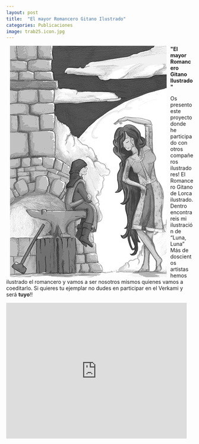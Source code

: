 ```yaml
---
layout: post
title:  "El mayor Romancero Gitano Ilustrado"
categories: Publicaciones
image: trab25.icon.jpg
---
```


<div style="float:left;margin: 0 10px;">
 <img src="/img/trab25.jpg" style="display:block;"/>
</div>

**"El mayor Romancero Gitano Ilustrado"**

Os presento este proyecto donde he participado con otros compañeros ilustradores! El Romancero Gitano de Lorca ilustrado. Dentro encontrareis mi ilustración de “Luna, Luna”
Más de doscientos artistas hemos ilustrado el romancero y vamos a ser nosotros mismos quienes vamos a coeditarlo.
Si quieres tu ejemplar no dudes en participar en el Verkami y será **tuyo**!!

<iframe allowtransparency="true" frameborder="0" height="365" scrolling="no" src="https://www.verkami.com/projects/16435-el-mayor-romancero-gitano-ilustrado/widget_landscape" width="486">No iframes supported</iframe>
